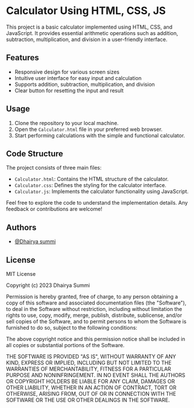 
# Calculator Using HTML, CSS, JS

This project is a basic calculator implemented using HTML, CSS, and JavaScript. It provides essential arithmetic operations such as addition, subtraction, multiplication, and division in a user-friendly interface.

## Features
- Responsive design for various screen sizes
- Intuitive user interface for easy input and calculation
- Supports addition, subtraction, multiplication, and division
- Clear button for resetting the input and result

## Usage
1. Clone the repository to your local machine.
2. Open the `Calculator.html` file in your preferred web browser.
3. Start performing calculations with the simple and functional calculator.

## Code Structure
The project consists of three main files:
- `Calculator.html`: Contains the HTML structure of the calculator.
- `Calculator.css`: Defines the styling for the calculator interface.
- `Calculator.js`: Implements the calculator functionality using JavaScript.

Feel free to explore the code to understand the implementation details. Any feedback or contributions are welcome!


## Authors

- [@Dhairya summi](https://github.com/Dhairyasummi)


## License

MIT License

Copyright (c) 2023 Dhairya Summi

Permission is hereby granted, free of charge, to any person obtaining a copy
of this software and associated documentation files (the "Software"), to deal
in the Software without restriction, including without limitation the rights
to use, copy, modify, merge, publish, distribute, sublicense, and/or sell
copies of the Software, and to permit persons to whom the Software is
furnished to do so, subject to the following conditions:

The above copyright notice and this permission notice shall be included in all
copies or substantial portions of the Software.

THE SOFTWARE IS PROVIDED "AS IS", WITHOUT WARRANTY OF ANY KIND, EXPRESS OR
IMPLIED, INCLUDING BUT NOT LIMITED TO THE WARRANTIES OF MERCHANTABILITY,
FITNESS FOR A PARTICULAR PURPOSE AND NONINFRINGEMENT. IN NO EVENT SHALL THE
AUTHORS OR COPYRIGHT HOLDERS BE LIABLE FOR ANY CLAIM, DAMAGES OR OTHER
LIABILITY, WHETHER IN AN ACTION OF CONTRACT, TORT OR OTHERWISE, ARISING FROM,
OUT OF OR IN CONNECTION WITH THE SOFTWARE OR THE USE OR OTHER DEALINGS IN THE
SOFTWARE.


